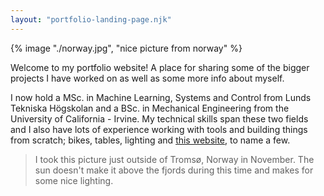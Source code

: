```yaml
---
layout: "portfolio-landing-page.njk"
---
```


{% image "./norway.jpg", "nice picture from norway" %}

Welcome to my portfolio website! A place for sharing some of the bigger projects I have worked on as well as some more info about myself. 

I now hold a MSc. in Machine Learning, Systems and Control from Lunds Tekniska Högskolan and a BSc. in Mechanical Engineering from the University of California - Irvine. My technical skills span these two fields and I also have lots of experience working with tools and building things from scratch; bikes, tables, lighting and [this website](../../portfolio/this_website/index.html), to name a few. 

> I took this picture just outside of Tromsø, Norway in November. The sun doesn't make it above the fjords during this time and makes for some nice lighting.